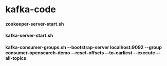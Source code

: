 # kafka-code

####  zookeeper-server-start.sh
#### kafka-server-start.sh
#### kafka-consumer-groups.sh --bootstrap-server localhost:9092 --group consumer-opensearch-demo --reset-offsets --to-earliest --execute --all-topics
